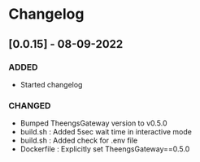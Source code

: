 # Changelog

## [0.0.15] - 08-09-2022
### ADDED
- Started changelog

### CHANGED
- Bumped TheengsGateway version to v0.5.0
- build.sh : Added 5sec wait time in interactive mode
- build.sh : Added check for .env file
- Dockerfile : Explicitly set TheengsGateway==0.5.0
